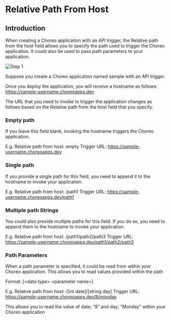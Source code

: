 # Relative Path From Host

## Introduction 

When creating a Choreo application with an API trigger, the Relative path from the host field allows you to specify the path used to trigger the Choreo application. It could also be used to pass path parameters to your application.

![Step 1](/assets/img/path/image1.png)

Suppose you create a Choreo application named sample with an API trigger. 

Once you deploy the application, you will receive a hostname as follows.
https://sample-username.choreoapps.dev

The URL that you need to invoke to trigger the application changes as follows based on the Relative path from the host field that you specify.

### Empty path
If you leave this field blank, invoking the hostname triggers the Choreo application.

E.g.
Relative path from host: empty
Trigger URL: https://sample-username.choreoapps.dev

### Single path
If you provide a single path for this field, you need to append it to the hostname to invoke your application.

E.g.
Relative path from host: /path1
Trigger URL: https://sample-username.choreoapps.dev/path1

### Multiple path Strings 
You could also provide multiple paths for this field. If you do so, you need to append them to the hostname to invoke your application.

E.g.
Relative path from host: /path1/path2/path3
Trigger URL: https://sample-username.choreoapps.dev/path1/path2/path3

### Path Parameters
When a path parameter is specified, it could be read from within your Choreo application. This allows you to read values provided within the path 


Format: \[\<data type\> \<parameter name\>\]

E.g. 
Relative path from host: /[int date]/[string day]
Trigger URL: https://sample-username.choreoapps.dev/8/monday

This allows you to read the value of date; “8” and day; “Monday” within your Choreo application







 
